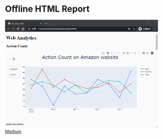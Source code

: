 # Offline HTML Report
![Web Demo](./Fig/web_demo.gif)
[Medium](https://medium.com/geekculture/create-an-interactive-report-by-using-plotly-981a513fdec4)
